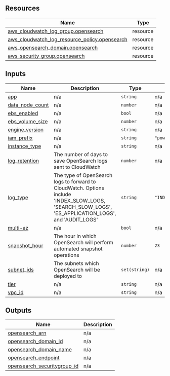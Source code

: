 <!-- BEGIN_TF_DOCS -->
## Resources

| Name | Type |
|------|------|
| [aws_cloudwatch_log_group.opensearch](https://registry.terraform.io/providers/hashicorp/aws/latest/docs/resources/cloudwatch_log_group) | resource |
| [aws_cloudwatch_log_resource_policy.opensearch](https://registry.terraform.io/providers/hashicorp/aws/latest/docs/resources/cloudwatch_log_resource_policy) | resource |
| [aws_opensearch_domain.opensearch](https://registry.terraform.io/providers/hashicorp/aws/latest/docs/resources/opensearch_domain) | resource |
| [aws_security_group.opensearch](https://registry.terraform.io/providers/hashicorp/aws/latest/docs/resources/security_group) | resource |

## Inputs

| Name | Description | Type | Default | Required |
|------|-------------|------|---------|:--------:|
| <a name="input_app"></a> [app](#input\_app) | n/a | `string` | n/a | yes |
| <a name="input_data_node_count"></a> [data\_node\_count](#input\_data\_node\_count) | n/a | `number` | n/a | yes |
| <a name="input_ebs_enabled"></a> [ebs\_enabled](#input\_ebs\_enabled) | n/a | `bool` | n/a | yes |
| <a name="input_ebs_volume_size"></a> [ebs\_volume\_size](#input\_ebs\_volume\_size) | n/a | `number` | n/a | yes |
| <a name="input_engine_version"></a> [engine\_version](#input\_engine\_version) | n/a | `string` | n/a | yes |
| <a name="input_iam_prefix"></a> [iam\_prefix](#input\_iam\_prefix) | n/a | `string` | `"power-user"` | no |
| <a name="input_instance_type"></a> [instance\_type](#input\_instance\_type) | n/a | `string` | n/a | yes |
| <a name="input_log_retention"></a> [log\_retention](#input\_log\_retention) | The number of days to save OpenSearch logs sent to CloudWatch | `number` | n/a | yes |
| <a name="input_log_type"></a> [log\_type](#input\_log\_type) | The type of OpenSearch logs to forward to CloudWatch. Options include 'INDEX\_SLOW\_LOGS, 'SEARCH\_SLOW\_LOGS', 'ES\_APPLICATION\_LOGS', and 'AUDIT\_LOGS' | `string` | `"INDEX_SLOW_LOGS"` | no |
| <a name="input_multi-az"></a> [multi-az](#input\_multi-az) | n/a | `bool` | n/a | yes |
| <a name="input_snapshot_hour"></a> [snapshot\_hour](#input\_snapshot\_hour) | The hour in which OpenSearch will perform automated snapshot operations | `number` | `23` | no |
| <a name="input_subnet_ids"></a> [subnet\_ids](#input\_subnet\_ids) | The subnets which OpenSearch will be deployed to | `set(string)` | n/a | yes |
| <a name="input_tier"></a> [tier](#input\_tier) | n/a | `string` | n/a | yes |
| <a name="input_vpc_id"></a> [vpc\_id](#input\_vpc\_id) | n/a | `string` | n/a | yes |

## Outputs

| Name | Description |
|------|-------------|
| <a name="output_opensearch_arn"></a> [opensearch\_arn](#output\_opensearch\_arn) | n/a |
| <a name="output_opensearch_domain_id"></a> [opensearch\_domain\_id](#output\_opensearch\_domain\_id) | n/a |
| <a name="output_opensearch_domain_name"></a> [opensearch\_domain\_name](#output\_opensearch\_domain\_name) | n/a |
| <a name="output_opensearch_endpoint"></a> [opensearch\_endpoint](#output\_opensearch\_endpoint) | n/a |
| <a name="output_opensearch_securitygroup_id"></a> [opensearch\_securitygroup\_id](#output\_opensearch\_securitygroup\_id) | n/a |
<!-- END_TF_DOCS -->